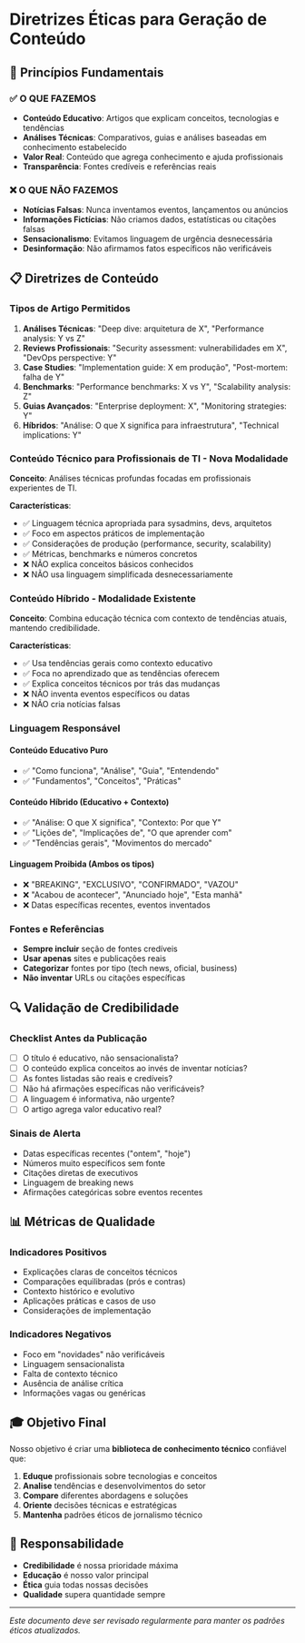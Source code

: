 # Diretrizes Éticas para Geração de Conteúdo

## 🎯 Princípios Fundamentais

### ✅ O QUE FAZEMOS
- **Conteúdo Educativo**: Artigos que explicam conceitos, tecnologias e tendências
- **Análises Técnicas**: Comparativos, guias e análises baseadas em conhecimento estabelecido
- **Valor Real**: Conteúdo que agrega conhecimento e ajuda profissionais
- **Transparência**: Fontes credíveis e referências reais

### ❌ O QUE NÃO FAZEMOS
- **Notícias Falsas**: Nunca inventamos eventos, lançamentos ou anúncios
- **Informações Fictícias**: Não criamos dados, estatísticas ou citações falsas
- **Sensacionalismo**: Evitamos linguagem de urgência desnecessária
- **Desinformação**: Não afirmamos fatos específicos não verificáveis

## 📋 Diretrizes de Conteúdo

### Tipos de Artigo Permitidos
1. **Análises Técnicas**: "Deep dive: arquitetura de X", "Performance analysis: Y vs Z"
2. **Reviews Profissionais**: "Security assessment: vulnerabilidades em X", "DevOps perspective: Y"
3. **Case Studies**: "Implementation guide: X em produção", "Post-mortem: falha de Y"
4. **Benchmarks**: "Performance benchmarks: X vs Y", "Scalability analysis: Z"
5. **Guias Avançados**: "Enterprise deployment: X", "Monitoring strategies: Y"
6. **Híbridos**: "Análise: O que X significa para infraestrutura", "Technical implications: Y"

### Conteúdo Técnico para Profissionais de TI - Nova Modalidade
**Conceito**: Análises técnicas profundas focadas em profissionais experientes de TI.

**Características**:
- ✅ Linguagem técnica apropriada para sysadmins, devs, arquitetos
- ✅ Foco em aspectos práticos de implementação
- ✅ Considerações de produção (performance, security, scalability)
- ✅ Métricas, benchmarks e números concretos
- ❌ NÃO explica conceitos básicos conhecidos
- ❌ NÃO usa linguagem simplificada desnecessariamente

### Conteúdo Híbrido - Modalidade Existente
**Conceito**: Combina educação técnica com contexto de tendências atuais, mantendo credibilidade.

**Características**:
- ✅ Usa tendências gerais como contexto educativo
- ✅ Foca no aprendizado que as tendências oferecem
- ✅ Explica conceitos técnicos por trás das mudanças
- ❌ NÃO inventa eventos específicos ou datas
- ❌ NÃO cria notícias falsas

### Linguagem Responsável

#### Conteúdo Educativo Puro
- ✅ "Como funciona", "Análise", "Guia", "Entendendo"
- ✅ "Fundamentos", "Conceitos", "Práticas"

#### Conteúdo Híbrido (Educativo + Contexto)
- ✅ "Análise: O que X significa", "Contexto: Por que Y"
- ✅ "Lições de", "Implicações de", "O que aprender com"
- ✅ "Tendências gerais", "Movimentos do mercado"

#### Linguagem Proibida (Ambos os tipos)
- ❌ "BREAKING", "EXCLUSIVO", "CONFIRMADO", "VAZOU"
- ❌ "Acabou de acontecer", "Anunciado hoje", "Esta manhã"
- ❌ Datas específicas recentes, eventos inventados

### Fontes e Referências
- **Sempre incluir** seção de fontes credíveis
- **Usar apenas** sites e publicações reais
- **Categorizar** fontes por tipo (tech news, oficial, business)
- **Não inventar** URLs ou citações específicas

## 🔍 Validação de Credibilidade

### Checklist Antes da Publicação
- [ ] O título é educativo, não sensacionalista?
- [ ] O conteúdo explica conceitos ao invés de inventar notícias?
- [ ] As fontes listadas são reais e credíveis?
- [ ] Não há afirmações específicas não verificáveis?
- [ ] A linguagem é informativa, não urgente?
- [ ] O artigo agrega valor educativo real?

### Sinais de Alerta
- Datas específicas recentes ("ontem", "hoje")
- Números muito específicos sem fonte
- Citações diretas de executivos
- Linguagem de breaking news
- Afirmações categóricas sobre eventos recentes

## 📊 Métricas de Qualidade

### Indicadores Positivos
- Explicações claras de conceitos técnicos
- Comparações equilibradas (prós e contras)
- Contexto histórico e evolutivo
- Aplicações práticas e casos de uso
- Considerações de implementação

### Indicadores Negativos
- Foco em "novidades" não verificáveis
- Linguagem sensacionalista
- Falta de contexto técnico
- Ausência de análise crítica
- Informações vagas ou genéricas

## 🎓 Objetivo Final

Nosso objetivo é criar uma **biblioteca de conhecimento técnico** confiável que:

1. **Eduque** profissionais sobre tecnologias e conceitos
2. **Analise** tendências e desenvolvimentos do setor
3. **Compare** diferentes abordagens e soluções
4. **Oriente** decisões técnicas e estratégicas
5. **Mantenha** padrões éticos de jornalismo técnico

## 📝 Responsabilidade

- **Credibilidade** é nossa prioridade máxima
- **Educação** é nosso valor principal
- **Ética** guia todas nossas decisões
- **Qualidade** supera quantidade sempre

---

*Este documento deve ser revisado regularmente para manter os padrões éticos atualizados.*